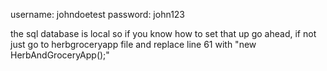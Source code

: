 username: johndoetest
password: john123

the sql database is local so if you know how to set that up go ahead, if not just go to herbgroceryapp file and replace line 61 with "new HerbAndGroceryApp();"
